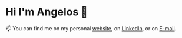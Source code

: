 # Hi I'm Angelos 👋

📫 You can find me on my personal [website](https://angelosps.github.io), on [LinkedIn](https://www.linkedin/in/angelosps), or on [E-mail](mailto:solegnaps@gmail.com).


<!--
Find me on the following links:

[![Website Badge](https://img.shields.io/badge/-1ca0f1?style=flat&logo=Google-Chrome&logoColor=white&link=https://angelosps.github.io)](https://angelosps.github.io)
[![Linkedin Badge](https://img.shields.io/badge/-blue?style=flat&logo=Linkedin&logoColor=white&link=https://www.linkedin.com/in/angelosps)](https://www.linkedin.com/in/angelosps)
[![Gmail Badge](https://img.shields.io/badge/-c14438?style=flat&logo=Gmail&logoColor=white&link=mailto:solegnaps@gmail.com)](mailto:solegnaps@gmail.com)
-->

<!--
**angelosps/angelosps** is a ✨ _special_ ✨ repository because its `README.md` (this file) appears on your GitHub profile.

Here are some ideas to get you started:

- 🔭 I’m currently working on ...
- 🌱 I’m currently learning ...
- 👯 I’m looking to collaborate on ...
- 🤔 I’m looking for help with ...
- 💬 Ask me about ...
- 📫 How to reach me: ...
- 😄 Pronouns: ...
- ⚡ Fun fact: ...
-->
